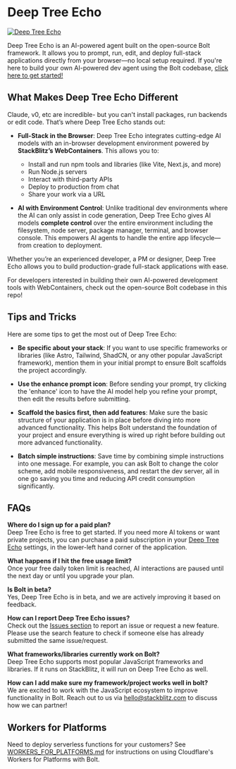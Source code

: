 
# Deep Tree Echo

[![Deep Tree Echo](./public/social_preview_index.jpg)](https://bolt.new)

Deep Tree Echo is an AI-powered agent built on the open-source Bolt framework. It allows you to prompt, run, edit, and deploy full-stack applications directly from your browser—no local setup required. If you're here to build your own AI-powered dev agent using the Bolt codebase, [click here to get started!](./CONTRIBUTING.md)

## What Makes Deep Tree Echo Different

Claude, v0, etc are incredible- but you can't install packages, run backends or edit code. That’s where Deep Tree Echo stands out:

- **Full-Stack in the Browser**: Deep Tree Echo integrates cutting-edge AI models with an in-browser development environment powered by **StackBlitz’s WebContainers**. This allows you to:
  - Install and run npm tools and libraries (like Vite, Next.js, and more)
  - Run Node.js servers
  - Interact with third-party APIs
  - Deploy to production from chat
  - Share your work via a URL

- **AI with Environment Control**: Unlike traditional dev environments where the AI can only assist in code generation, Deep Tree Echo gives AI models **complete control** over the entire  environment including the filesystem, node server, package manager, terminal, and browser console. This empowers AI agents to handle the entire app lifecycle—from creation to deployment.

Whether you’re an experienced developer, a PM or designer, Deep Tree Echo allows you to build production-grade full-stack applications with ease.

For developers interested in building their own AI-powered development tools with WebContainers, check out the open-source Bolt codebase in this repo!

## Tips and Tricks

Here are some tips to get the most out of Deep Tree Echo:

- **Be specific about your stack**: If you want to use specific frameworks or libraries (like Astro, Tailwind, ShadCN, or any other popular JavaScript framework), mention them in your initial prompt to ensure Bolt scaffolds the project accordingly.

- **Use the enhance prompt icon**: Before sending your prompt, try clicking the 'enhance' icon to have the AI model help you refine your prompt, then edit the results before submitting.

- **Scaffold the basics first, then add features**: Make sure the basic structure of your application is in place before diving into more advanced functionality. This helps Bolt understand the foundation of your project and ensure everything is wired up right before building out more advanced functionality.

- **Batch simple instructions**: Save time by combining simple instructions into one message. For example, you can ask Bolt to change the color scheme, add mobile responsiveness, and restart the dev server, all in one go saving you time and reducing API credit consumption significantly.

## FAQs

**Where do I sign up for a paid plan?**  
Deep Tree Echo is free to get started. If you need more AI tokens or want private projects, you can purchase a paid subscription in your [Deep Tree Echo](https://bolt.new) settings, in the lower-left hand corner of the application.

**What happens if I hit the free usage limit?**  
Once your free daily token limit is reached, AI interactions are paused until the next day or until you upgrade your plan.

**Is Bolt in beta?**  
Yes, Deep Tree Echo is in beta, and we are actively improving it based on feedback.

**How can I report Deep Tree Echo issues?**  
Check out the [Issues section](https://github.com/stackblitz/bolt.new/issues) to report an issue or request a new feature. Please use the search feature to check if someone else has already submitted the same issue/request.

**What frameworks/libraries currently work on Bolt?**  
Deep Tree Echo supports most popular JavaScript frameworks and libraries. If it runs on StackBlitz, it will run on Deep Tree Echo as well.

**How can I add make sure my framework/project works well in bolt?**  
We are excited to work with the JavaScript ecosystem to improve functionality in Bolt. Reach out to us via [hello@stackblitz.com](mailto:hello@stackblitz.com) to discuss how we can partner!

## Workers for Platforms

Need to deploy serverless functions for your customers? See [WORKERS_FOR_PLATFORMS.md](./WORKERS_FOR_PLATFORMS.md) for instructions on using Cloudflare's Workers for Platforms with Bolt.
